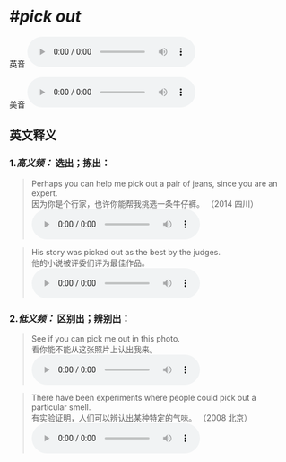 # ***\#pick out*** 
英音
<audio src="./media/pick out1.aac" controls="controls"></audio>

美音
<audio src="./media/pick out2.aac" controls="controls"></audio>



  

英文释义
---
### 1.*高义频：* **选出；拣出：**  

 > Perhaps you can help me pick out a pair of jeans, since you are an expert.  
 > 因为你是个行家，也许你能帮我挑选一条牛仔裤。  （2014 四川）  
<audio src="./media/Perhaps you can help me pick _AAC.aac" controls="controls"></audio>

 > His story was picked out as the best by the judges.  
 > 他的小说被评委们评为最佳作品。    
<audio src="./media/His story was picked_AAC.aac" controls="controls"></audio>

### 2.*低义频：* **区别出；辨别出：**  

 > See if you can pick me out in this photo.   
 > 看你能不能从这张照片上认出我来。    
<audio src="./media/pick-9.aac" controls="controls"></audio>

 > There have been experiments where people could pick out a particular smell.   
 > 有实验证明，人们可以辨认出某种特定的气味。  （2008 北京）  
<audio src="./media/pick-10.aac" controls="controls"></audio>


